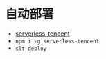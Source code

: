 # 自动部署

- [serverless-tencent](https://www.npmjs.com/package/serverless-tencent)
- `npm i -g serverless-tencent`
- `slt deploy`

